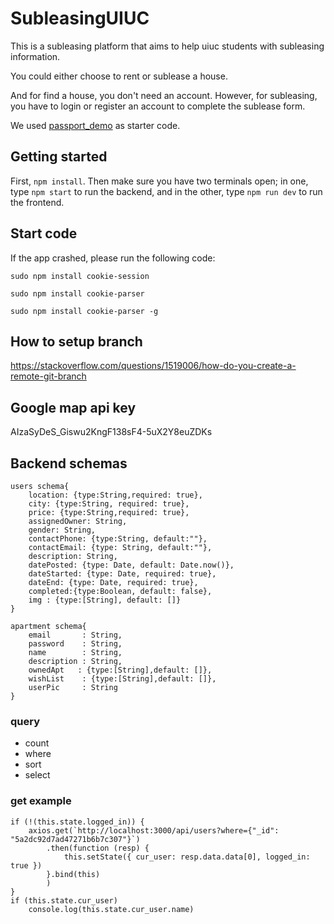 # SubleasingUIUC
This is a subleasing platform that aims to help uiuc students with subleasing information. 

You could either choose to rent or sublease a house.

And for find a house, you don't need an account. However, for subleasing, you have to login or register an account to complete the sublease form. 

We used [passport_demo](https://github.com/bluedrops/passport_demo.git) as starter code.


## Getting started

First, `npm install`. Then make sure you have two terminals open; in one, type `npm start` to run the backend, and in the other, type `npm run dev` to run the frontend. 

## Start code
If the app crashed, please run the following code:

`sudo npm install cookie-session`

`sudo npm install cookie-parser`

`sudo npm install cookie-parser -g`
## How to setup branch
https://stackoverflow.com/questions/1519006/how-do-you-create-a-remote-git-branch

## Google map api key
AIzaSyDeS_Giswu2KngF138sF4-5uX2Y8euZDKs



## Backend schemas
```
users schema{
	location: {type:String,required: true},
    city: {type:String, required: true},
    price: {type:String,required: true},
    assignedOwner: String,
    gender: String,
    contactPhone: {type:String, default:""},
    contactEmail: {type: String, default:""},
    description: String,
    datePosted: {type: Date, default: Date.now()},
    dateStarted: {type: Date, required: true},
    dateEnd: {type: Date, required: true},
    completed:{type:Boolean, default: false},
    img : {type:[String], default: []}
}
```
```
apartment schema{
	email		: String,
    password	: String,
    name        : String,
    description : String,
    ownedApt   : {type:[String],default: []},
    wishList    : {type:[String],default: []},
    userPic     : String
}
```

### query 
* count  
* where 
* sort 
* select

### get example
```
if (!(this.state.logged_in)) {
    axios.get(`http://localhost:3000/api/users?where={"_id": "5a2dc92d7ad47271b6b7c307"}`)
        .then(function (resp) {
            this.setState({ cur_user: resp.data.data[0], logged_in: true })
        }.bind(this)
        )
}
if (this.state.cur_user)
    console.log(this.state.cur_user.name)
```


